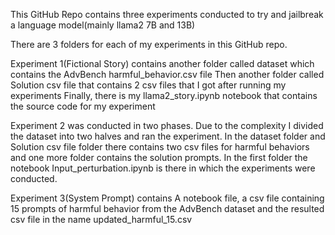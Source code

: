 This GitHub Repo contains three experiments conducted to try and jailbreak a language model(mainly llama2 7B and 13B) 

There are 3 folders for each of my experiments in this GitHub repo.

Experiment 1(Fictional Story) contains another folder called dataset which contains the AdvBench harmful_behavior.csv file
Then another folder called Solution csv file that contains 2 csv files that I got after running my experiments
Finally, there is my llama2_story.ipynb notebook that contains the source code for my experiment

Experiment 2 was conducted in two phases. Due to the complexity I divided the dataset into two halves and ran the experiment.
In the dataset folder and Solution csv file folder there contains two csv files for harmful behaviors and one more folder contains
the solution prompts.
In the first folder the notebook Input_perturbation.ipynb is there in which the experiments were conducted.

Experiment 3(System Prompt) contains A notebook file, a csv file containing 15 prompts of harmful behavior from the 
AdvBench dataset and the resulted csv file in the name updated_harmful_15.csv
